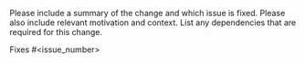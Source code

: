 
Please include a summary of the change and which issue is fixed.
Please also include relevant motivation and context.
List any dependencies that are required for this change.



Fixes #\<issue_number>
